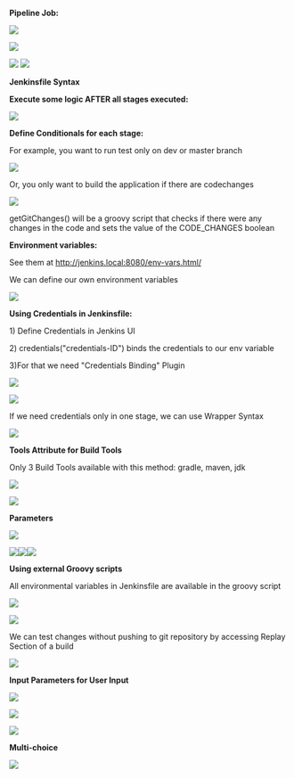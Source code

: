 **Pipeline Job:**

![](.//media/image1.png)

![](.//media/image2.png)

![](.//media/image3.png)
![](.//media/image4.png)

**Jenkinsfile Syntax**

**Execute some logic AFTER all stages executed:**

![](.//media/image5.png)

**Define Conditionals for each stage:**

For example, you want to run test only on dev or master branch

![](.//media/image6.png)

Or, you only want to build the application if there are codechanges

![](.//media/image7.png)

getGitChanges() will be a groovy script that checks if there were any
changes in the code and sets the value of the CODE_CHANGES boolean

**Environment variables:**

See them at <http://jenkins.local:8080/env-vars.html/>

We can define our own environment variables

![](.//media/image8.png)

**Using Credentials in Jenkinsfile:**

1\) Define Credentials in Jenkins UI

2\) credentials("credentials-ID") binds the credentials to our env
variable

3)For that we need "Credentials Binding" Plugin

![](.//media/image9.png)

![](.//media/image10.png)

If we need credentials only in one stage, we can use Wrapper Syntax

![](.//media/image11.png)

**Tools Attribute for Build Tools**

Only 3 Build Tools available with this method: gradle, maven, jdk

![](.//media/image12.png)

![](.//media/image13.png)

**Parameters**

![](.//media/image14.png)

![](.//media/image15.png)![](.//media/image16.png)![](.//media/image17.png)

**Using external Groovy scripts**

All environmental variables in Jenkinsfile are available in the groovy
script

![](.//media/image18.png)

![](.//media/image19.png)

We can test changes without pushing to git repository by accessing
Replay Section of a build

![](.//media/image20.png)

**Input Parameters for User Input**

![](.//media/image21.png)

![](.//media/image22.png)

![](.//media/image23.png)

**Multi-choice**

![](.//media/image24.png)
